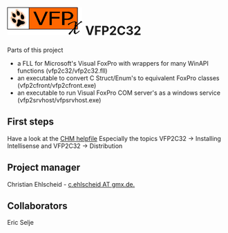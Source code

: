 # ![VFPx](/vfpsrvhosthelp/images/vfpx.gif?raw=true "VFPx") VFP2C32

Parts of this project
* a FLL for Microsoft's Visual FoxPro with wrappers for many WinAPI functions (vfp2c32/vfp2c32.fll)
* an executable to convert C Struct/Enum's to equivalent FoxPro classes (vfp2cfront/vfp2cfront.exe)
* an executable to run Visual FoxPro COM server's as a windows service (vfp2srvhost/vfpsrvhost.exe)

## First steps
Have a look at the [CHM helpfile](/vfp2c32help/chm/vfp2c32.chm)
Especially the topics VFP2C32 -> Installing Intellisense and VFP2C32 -> Distribution

## Project manager
Christian Ehlscheid - [c.ehlscheid AT gmx.de.](mailto:c.ehlscheid@gmx.de)

## Collaborators
Eric Selje